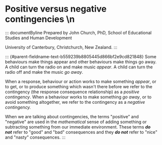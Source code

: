 # Positive versus negative contingencies \n

::: documentByline
Prepared by John Church, PhD, School of Educational Studies and Human
Development

University of Canterbury, Christchurch, New Zealand.
:::

::: {#parent-fieldname-text-b559239b8805445d866bf2e9cd821848}
Some behaviours make things appear and other behaviours make things go
away. A child can turn the radio on and make music *appear*. A child can
turn the radio off and make the music *go away*.

When a response, behaviour or action works to make something *appear*,
or to get, or to produce something which wasn\'t there before we refer
to the contingency (the response consequence relationship) as a
*positive contingency*. When a behaviour works to make something *go
away*, or to avoid something altogether, we refer to the contingency as
a *negative contingency.*

When we are talking about contingencies, the terms "positive" and
"negative" are used in the *mathematical* sense of adding something or
subtracting something from our immediate environment. These terms ***do
not*** refer to "good" and "bad" consequences and they ***do not***
refer to "nice" and "nasty" consequences.
:::
